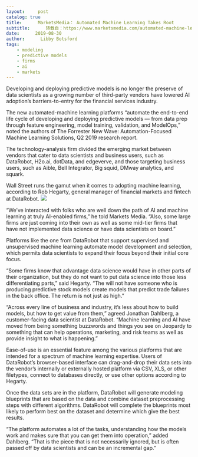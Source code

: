 ```yaml
---
layout:     post
catalog: true
title:      MarketsMedia： Automated Machine Learning Takes Root
subtitle:      转载自：https://www.marketsmedia.com/automated-machine-learning-takes-root/
date:      2019-08-30
author:      Libby Botsford
tags:
    - modeling
    - predictive models
    - firms
    - ai
    - markets
---
```


Developing and deploying predictive models is no longer the preserve of data scientists as a growing number of third-party vendors have lowered AI adoption’s barriers-to-entry for the financial services industry.

The new automated-machine learning platforms “automate the end-to-end life cycle of developing and deploying predictive models — from data prep through feature engineering, model training, validation, and ModelOps,” noted the authors of The Forrester New Wave: Automation-Focused Machine Learning Solutions, Q2 2019 research report.

The technology-analysis firm divided the emerging market between vendors that cater to data scientists and business users, such as DataRobot, H2o.ai, dotData, and edgeverve, and those targeting business users, such as Aible, Bell Integrator, Big squid, DMway analytics, and squark.

Wall Street runs the gamut when it comes to adopting machine learning, according to Rob Hegarty, general manager of financial markets and fintech at DataRobot.
![](https://s25955.pcdn.co/wp-content/uploads/2019/08/Rob_Hegarty_DataRobot.png)


“We’ve interacted with folks who are well down the path of AI and machine learning at truly AI-enabled firms,” he told Markets Media. “Also, some large firms are just coming into their own as well as some mid-tier firms that  have not implemented data science or have data scientists on board.”

Platforms like the one from DataRobot that support supervised and unsupervised machine learning automate model development and selection, which permits data scientists to expand their focus beyond their initial core focus.

“Some firms know that advantage data science would have in other parts of their organization, but they do not want to put data science into those less differentiating parts,” said Hegarty. “The will not have someone who is producing predictive stock models create models that predict trade failures in the back office. The return is not just as high.”

“Across every line of business and industry, it’s less about how to build models, but how to get value from them,” agreed Jonathan Dahlberg, a customer-facing data scientist at DataRobot. “Machine learning and AI have moved from being something buzzwords and things you see on Jeopardy to something that can help operations, marketing, and risk teams as well as provide insight to what is happening.”

Ease-of-use is an essential feature among the various platforms that are intended for a spectrum of machine learning expertise. Users of DataRobot’s browser-based interface can drag-and-drop their data sets into the vendor’s internally or externally hosted platform via CSV, XLS, or other filetypes, connect to databases directly, or use other options according to Hegarty.

Once the data sets are in the platform, DataRobot will generate modeling blueprints that are based on the data and combine dataset preprocessing steps with different algorithms. DataRobot will complete the blueprints most likely to perform best on the dataset and determine which give the best results.

“The platform automates a lot of the tasks, understanding how the models work and makes sure that you can get them into operation,” added Dahlberg. “That is the piece that is not necessarily ignored, but is often passed off by data scientists and can be an incremental gap.”
